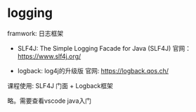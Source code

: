 
# logging

framwork: 日志框架 
- SLF4J: The Simple Logging Facade for Java (SLF4J)
官网：https://www.slf4j.org/

- logback: log4j的升级版
官网: https://logback.qos.ch/

课程使用: SLF4J 门面 + Logback框架

略。需要查看vscode java入门
